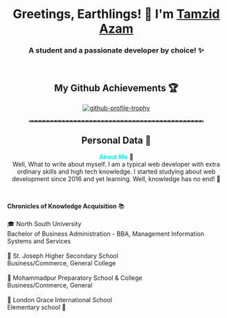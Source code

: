 <div>
  <h1 align="center">Greetings, Earthlings! 🚀 I'm <a href="https://tamzidazam.eu.org">Tamzid Azam</a></h1>
  <h3 align="center">A student and a passionate developer by choice! ✨</h3>
</div>
<br>
<div>
  <h2 align="center">My Github Achievements 🏆</h2>
  <p align="center">
    <a href="https://github.com/ryo-ma/github-profile-trophy">
      <img src="https://github-profile-trophy.vercel.app/?username=tamzidazam&theme=onedark" alt="github-profile-trophy">
    </a>
  </p>
</div>
<hr style="border-top: 3px dashed #888; margin: 20px auto; width: 80%;">
<div>
  <h2 align="center">Personal Data 🧠</h2>
  <p align="center">
    <strong><span style="color: #00FFFF;">About Me</span></strong> 📡<br>
   Well, What to write about myself. I am a typical web developer with extra ordinary skills and high tech knowledge. I started studying about web development since 2016 and yet learning. Well, knowledge has no end! 🌌
  </p>
  <br>
  <p style="text-align: left;">
    <strong>Chronicles of Knowledge Acquisition</strong> 📚<br>
    <br>
    🎓 North South University<br>
    Bachelor of Business Administration - BBA, Management Information Systems and Services<br>
    <br>
    🏫 St. Joseph Higher Secondary School<br>
    Business/Commerce, General
    College<br>
    <br>
    🏫 Mohammadpur Preparatory School & College<br>
    Business/Commerce, General<br>
    <br>
    🏫 London Grace International School<br>
    Elementary school 🌟
  </p>
</div>
